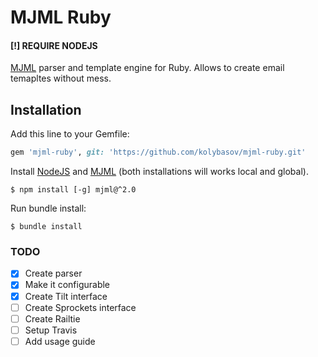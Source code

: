 # MJML Ruby

#### [!] REQUIRE NODEJS

[MJML](https://mjml.io) parser and template engine for Ruby. 
Allows to create email temapltes without mess.

## Installation

Add this line to your Gemfile:

```ruby
gem 'mjml-ruby', git: 'https://github.com/kolybasov/mjml-ruby.git'
```

Install [NodeJS](https://nodejs.org/en/) and [MJML](https://mjml.io) (both installations will works local and global).

```
$ npm install [-g] mjml@^2.0
```

Run bundle install:

```
$ bundle install
```

### TODO
- [x] Create parser
- [x] Make it configurable
- [x] Create Tilt interface
- [ ] Create Sprockets interface
- [ ] Create Railtie
- [ ] Setup Travis
- [ ] Add usage guide
